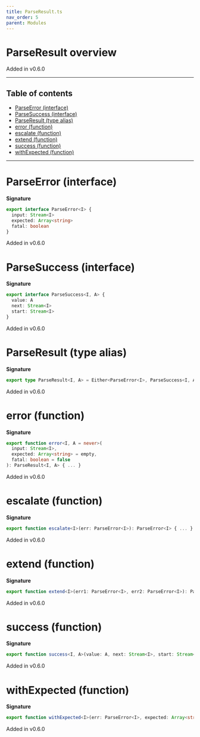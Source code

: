 ```yaml
---
title: ParseResult.ts
nav_order: 5
parent: Modules
---
```


# ParseResult overview

Added in v0.6.0

---

<h2 class="text-delta">Table of contents</h2>

- [ParseError (interface)](#parseerror-interface)
- [ParseSuccess (interface)](#parsesuccess-interface)
- [ParseResult (type alias)](#parseresult-type-alias)
- [error (function)](#error-function)
- [escalate (function)](#escalate-function)
- [extend (function)](#extend-function)
- [success (function)](#success-function)
- [withExpected (function)](#withexpected-function)

---

# ParseError (interface)

**Signature**

```ts
export interface ParseError<I> {
  input: Stream<I>
  expected: Array<string>
  fatal: boolean
}
```

Added in v0.6.0

# ParseSuccess (interface)

**Signature**

```ts
export interface ParseSuccess<I, A> {
  value: A
  next: Stream<I>
  start: Stream<I>
}
```

Added in v0.6.0

# ParseResult (type alias)

**Signature**

```ts
export type ParseResult<I, A> = Either<ParseError<I>, ParseSuccess<I, A>>
```

Added in v0.6.0

# error (function)

**Signature**

```ts
export function error<I, A = never>(
  input: Stream<I>,
  expected: Array<string> = empty,
  fatal: boolean = false
): ParseResult<I, A> { ... }
```

Added in v0.6.0

# escalate (function)

**Signature**

```ts
export function escalate<I>(err: ParseError<I>): ParseError<I> { ... }
```

Added in v0.6.0

# extend (function)

**Signature**

```ts
export function extend<I>(err1: ParseError<I>, err2: ParseError<I>): ParseError<I> { ... }
```

Added in v0.6.0

# success (function)

**Signature**

```ts
export function success<I, A>(value: A, next: Stream<I>, start: Stream<I>): ParseResult<I, A> { ... }
```

Added in v0.6.0

# withExpected (function)

**Signature**

```ts
export function withExpected<I>(err: ParseError<I>, expected: Array<string>): ParseError<I> { ... }
```

Added in v0.6.0
